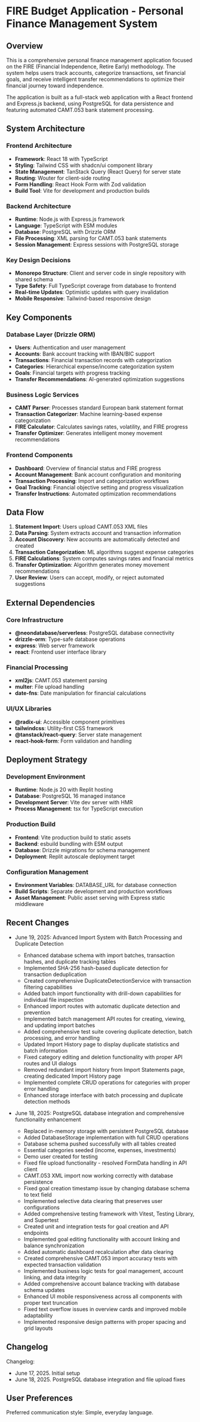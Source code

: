 # FIRE Budget Application - Personal Finance Management System

## Overview

This is a comprehensive personal finance management application focused on the FIRE (Financial Independence, Retire Early) methodology. The system helps users track accounts, categorize transactions, set financial goals, and receive intelligent transfer recommendations to optimize their financial journey toward independence.

The application is built as a full-stack web application with a React frontend and Express.js backend, using PostgreSQL for data persistence and featuring automated CAMT.053 bank statement processing.

## System Architecture

### Frontend Architecture
- **Framework**: React 18 with TypeScript
- **Styling**: Tailwind CSS with shadcn/ui component library
- **State Management**: TanStack Query (React Query) for server state
- **Routing**: Wouter for client-side routing
- **Form Handling**: React Hook Form with Zod validation
- **Build Tool**: Vite for development and production builds

### Backend Architecture
- **Runtime**: Node.js with Express.js framework
- **Language**: TypeScript with ESM modules
- **Database**: PostgreSQL with Drizzle ORM
- **File Processing**: XML parsing for CAMT.053 bank statements
- **Session Management**: Express sessions with PostgreSQL storage

### Key Design Decisions
- **Monorepo Structure**: Client and server code in single repository with shared schema
- **Type Safety**: Full TypeScript coverage from database to frontend
- **Real-time Updates**: Optimistic updates with query invalidation
- **Mobile Responsive**: Tailwind-based responsive design

## Key Components

### Database Layer (Drizzle ORM)
- **Users**: Authentication and user management
- **Accounts**: Bank account tracking with IBAN/BIC support
- **Transactions**: Financial transaction records with categorization
- **Categories**: Hierarchical expense/income categorization system
- **Goals**: Financial targets with progress tracking
- **Transfer Recommendations**: AI-generated optimization suggestions

### Business Logic Services
- **CAMT Parser**: Processes standard European bank statement format
- **Transaction Categorizer**: Machine learning-based expense categorization
- **FIRE Calculator**: Calculates savings rates, volatility, and FIRE progress
- **Transfer Optimizer**: Generates intelligent money movement recommendations

### Frontend Components
- **Dashboard**: Overview of financial status and FIRE progress
- **Account Management**: Bank account configuration and monitoring
- **Transaction Processing**: Import and categorization workflows
- **Goal Tracking**: Financial objective setting and progress visualization
- **Transfer Instructions**: Automated optimization recommendations

## Data Flow

1. **Statement Import**: Users upload CAMT.053 XML files
2. **Data Parsing**: System extracts account and transaction information
3. **Account Discovery**: New accounts are automatically detected and created
4. **Transaction Categorization**: ML algorithms suggest expense categories
5. **FIRE Calculations**: System computes savings rates and financial metrics
6. **Transfer Optimization**: Algorithm generates money movement recommendations
7. **User Review**: Users can accept, modify, or reject automated suggestions

## External Dependencies

### Core Infrastructure
- **@neondatabase/serverless**: PostgreSQL database connectivity
- **drizzle-orm**: Type-safe database operations
- **express**: Web server framework
- **react**: Frontend user interface library

### Financial Processing
- **xml2js**: CAMT.053 statement parsing
- **multer**: File upload handling
- **date-fns**: Date manipulation for financial calculations

### UI/UX Libraries
- **@radix-ui**: Accessible component primitives
- **tailwindcss**: Utility-first CSS framework
- **@tanstack/react-query**: Server state management
- **react-hook-form**: Form validation and handling

## Deployment Strategy

### Development Environment
- **Runtime**: Node.js 20 with Replit hosting
- **Database**: PostgreSQL 16 managed instance
- **Development Server**: Vite dev server with HMR
- **Process Management**: tsx for TypeScript execution

### Production Build
- **Frontend**: Vite production build to static assets
- **Backend**: esbuild bundling with ESM output
- **Database**: Drizzle migrations for schema management
- **Deployment**: Replit autoscale deployment target

### Configuration Management
- **Environment Variables**: DATABASE_URL for database connection
- **Build Scripts**: Separate development and production workflows
- **Asset Management**: Public asset serving with Express static middleware

## Recent Changes

- June 19, 2025: Advanced Import System with Batch Processing and Duplicate Detection
  - Enhanced database schema with import batches, transaction hashes, and duplicate tracking tables
  - Implemented SHA-256 hash-based duplicate detection for transaction deduplication
  - Created comprehensive DuplicateDetectionService with transaction filtering capabilities
  - Added batch import functionality with drill-down capabilities for individual file inspection
  - Enhanced import routes with automatic duplicate detection and prevention
  - Implemented batch management API routes for creating, viewing, and updating import batches
  - Added comprehensive test suite covering duplicate detection, batch processing, and error handling
  - Updated Import History page to display duplicate statistics and batch information
  - Fixed category editing and deletion functionality with proper API routes and UI dialogs
  - Removed redundant import history from Import Statements page, creating dedicated Import History page
  - Implemented complete CRUD operations for categories with proper error handling
  - Enhanced storage interface with batch processing and duplicate detection methods

- June 18, 2025: PostgreSQL database integration and comprehensive functionality enhancement
  - Replaced in-memory storage with persistent PostgreSQL database
  - Added DatabaseStorage implementation with full CRUD operations
  - Database schema pushed successfully with all tables created
  - Essential categories seeded (income, expenses, investments)
  - Demo user created for testing
  - Fixed file upload functionality - resolved FormData handling in API client
  - CAMT.053 XML import now working correctly with database persistence
  - Fixed goal creation timestamp issue by changing database schema to text field
  - Implemented selective data clearing that preserves user configurations
  - Added comprehensive testing framework with Vitest, Testing Library, and Supertest
  - Created unit and integration tests for goal creation and API endpoints
  - Implemented goal editing functionality with account linking and balance synchronization
  - Added automatic dashboard recalculation after data clearing
  - Created comprehensive CAMT.053 import accuracy tests with expected transaction validation
  - Implemented business logic tests for goal management, account linking, and data integrity
  - Added comprehensive account balance tracking with database schema updates
  - Enhanced UI mobile responsiveness across all components with proper text truncation
  - Fixed text overflow issues in overview cards and improved mobile adaptability
  - Implemented responsive design patterns with proper spacing and grid layouts

## Changelog

Changelog:
- June 17, 2025. Initial setup
- June 18, 2025. PostgreSQL database integration and file upload fixes

## User Preferences

Preferred communication style: Simple, everyday language.